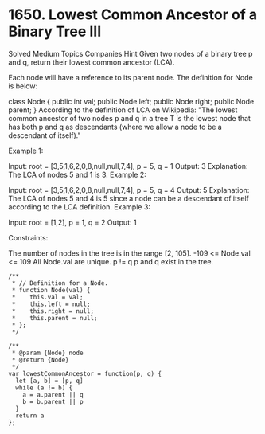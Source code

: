 # 1650. Lowest Common Ancestor of a Binary Tree III

Solved
Medium
Topics
Companies
Hint
Given two nodes of a binary tree p and q, return their lowest common ancestor (LCA).

Each node will have a reference to its parent node. The definition for Node is below:

class Node {
public int val;
public Node left;
public Node right;
public Node parent;
}
According to the definition of LCA on Wikipedia: "The lowest common ancestor of two nodes p and q in a tree T is the lowest node that has both p and q as descendants (where we allow a node to be a descendant of itself)."

Example 1:

Input: root = [3,5,1,6,2,0,8,null,null,7,4], p = 5, q = 1
Output: 3
Explanation: The LCA of nodes 5 and 1 is 3.
Example 2:

Input: root = [3,5,1,6,2,0,8,null,null,7,4], p = 5, q = 4
Output: 5
Explanation: The LCA of nodes 5 and 4 is 5 since a node can be a descendant of itself according to the LCA definition.
Example 3:

Input: root = [1,2], p = 1, q = 2
Output: 1

Constraints:

The number of nodes in the tree is in the range [2, 105].
-109 <= Node.val <= 109
All Node.val are unique.
p != q
p and q exist in the tree.

```
/**
 * // Definition for a Node.
 * function Node(val) {
 *    this.val = val;
 *    this.left = null;
 *    this.right = null;
 *    this.parent = null;
 * };
 */

/**
 * @param {Node} node
 * @return {Node}
 */
var lowestCommonAncestor = function(p, q) {
  let [a, b] = [p, q]
  while (a != b) {
    a = a.parent || q
    b = b.parent || p
  }
  return a
};
```
